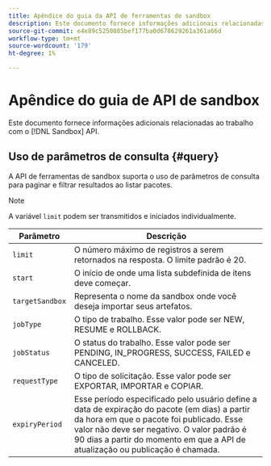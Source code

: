 ```yaml
---
title: Apêndice do guia da API de ferramentas de sandbox
description: Este documento fornece informações adicionais relacionadas ao trabalho com a API de ferramentas de sandbox.
source-git-commit: e4e89c5250885bef177ba0d678629261a361a66d
workflow-type: tm+mt
source-wordcount: '179'
ht-degree: 1%

---
```



# Apêndice do guia de API de sandbox

Este documento fornece informações adicionais relacionadas ao trabalho com o [!DNL Sandbox] API.

## Uso de parâmetros de consulta {#query}

A API de ferramentas de sandbox suporta o uso de parâmetros de consulta para paginar e filtrar resultados ao listar pacotes.

>[!NOTE]
>
>A variável `limit` podem ser transmitidos e iniciados individualmente.

| Parâmetro | Descrição |
| --- | --- |
| `limit` | O número máximo de registros a serem retornados na resposta. O limite padrão é 20. |
| `start` | O início de onde uma lista subdefinida de itens deve começar. |
| `targetSandbox` | Representa o nome da sandbox onde você deseja importar seus artefatos. |
| `jobType` | O tipo de trabalho. Esse valor pode ser NEW, RESUME e ROLLBACK. |
| `jobStatus` | O status do trabalho. Esse valor pode ser PENDING, IN_PROGRESS, SUCCESS, FAILED e CANCELED. |
| `requestType` | O tipo de solicitação. Esse valor pode ser EXPORTAR, IMPORTAR e COPIAR. |
| `expiryPeriod ` | Esse período especificado pelo usuário define a data de expiração do pacote (em dias) a partir da hora em que o pacote foi publicado. Esse valor não deve ser negativo. O valor padrão é 90 dias a partir do momento em que a API de atualização ou publicação é chamada. |
